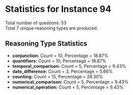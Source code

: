 # Statistics for Instance 94<br/>
Total number of questions: 53<br/>
Total 7 unique reasoning types are produced.<br/>
## Reasoning Type Statistics<br/>
- **conjunction:** Count = 10, Percentage = 18.87%<br/>
- **quantifiers:** Count = 10, Percentage = 18.87%<br/>
- **temporal_comparison:** Count = 5, Percentage = 9.43%<br/>
- **date_difference:** Count = 3, Percentage = 5.66%<br/>
- **counting:** Count = 15, Percentage = 28.30%<br/>
- **numerical_comparison:** Count = 5, Percentage = 9.43%<br/>
- **numerical_operation:** Count = 5, Percentage = 9.43%<br/>
